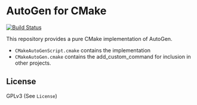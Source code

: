 # AutoGen for CMake

[![Build Status](https://travis-ci.org/madebr/CMakeAutoGen.svg?branch=master)](https://travis-ci.org/madebr/CMakeAutoGen)

This repository provides a pure CMake implementation of AutoGen.

- `CMakeAutoGenScript.cmake` contains the implementation
- `CMakeAutoGen.cmake` contains the add_custom_command for inclusion in other projects.

## License

GPLv3 (See `License`)
